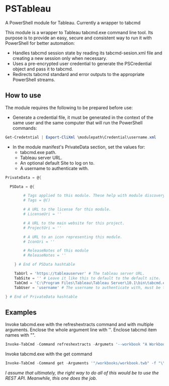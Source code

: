 # PSTableau
A PowerShell module for Tableau. Currently a wrapper to tabcmd

This module is a wrapper to Tableau tabcmd.exe command line tool.
Its purpose is to provide an easy, secure and consistent way to run it with PowerShell for better automation:
  * Handles tabcmd session state by reading its tabcmd-sesion.xml file and creating a new session only when necessary.
  * Uses a pre-encrypted user credential to generate the PSCredential object and pass it to tabcmd.
  * Redirects tabcmd standard and error outputs to the appropriate PowerShell streams.

## How to use

The module requires the following to be prepared before use:
  * Generate a credential file, it must be generated in the context of the same user and the same computer that will run the PowerShell commands:
```powershell
Get-Credetntial | Export-CliXml \modulepath\Credential\username.xml
```
  * In the module manifest's PrivateData section, set the values for:
    * tabcmd.exe path.
    * Tableau server URL.
    * An optional default Site to log on to.
    * A username to authenticate with.

```powershell
PrivateData = @{

  PSData = @{

        # Tags applied to this module. These help with module discovery in online galleries.
        # Tags = @()

        # A URL to the license for this module.
        # LicenseUri = ''

        # A URL to the main website for this project.
        # ProjectUri = ''

        # A URL to an icon representing this module.
        # IconUri = ''

        # ReleaseNotes of this module
        # ReleaseNotes = ''

    } # End of PSData hashtable

    TabUrl = 'https://tableauserver' # The tableau server URL.
    TabSite = '' # Leave it like this to default to the default site.
    TabCmd = 'C:\Program Files\Tableau\Tableau Server\10.1\bin\tabcmd.exe' # Path to tabcmd.exe.
    TabUser = 'username' # The username to authenticate with, must be the same as the username.xml that was pre-created.

} # End of PrivateData hashtable
```


## Examples
Invoke tabcmd.exe with the refreshextracts command and with multiple arguments.
Enclose the whole argument line with ''. Enclose tabcmd item names with "".
```powershell
Invoke-TabCmd -Command refreshextracts -Argumets '--workbook "A Workbook Name" --datasource "datasource" --synchronous'
```
Invoke tabcmd.exe with the get command
```powershell
Invoke-TabCmd -Command get -Arguments '"/workbooks/workbook.twb" -f "\\server\share\workbook.twbx"'
```



*I assume that ultimately, the right way to do all of this would be to use the REST API. Meanwhile, this one does the job.*
